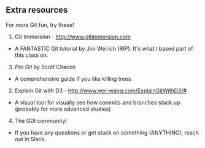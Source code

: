 ##  Extra resources
<!-- .element style="font-size: 90%" -->

For more Git fun, try these!

1. Git Immersion - http://www.gitimmersion.com
  - A FANTASTIC Git tutorial by Jim Weirich (RIP). It's what I based part of this class on.
3. *Pro Git* by Scott Chacon
  - A comprehensive guide if you like killing trees
2. Explain Git with D3 - http://www.wei-wang.com/ExplainGitWithD3/#
  - A visual tool for visually see how commits and branches stack up (probably for more advanced studies)
4. The GDI community!
  - If you have any questions or get stuck on something (ANYTHING), reach out in Slack.

<!-- .element style="font-size: 90%" -->
